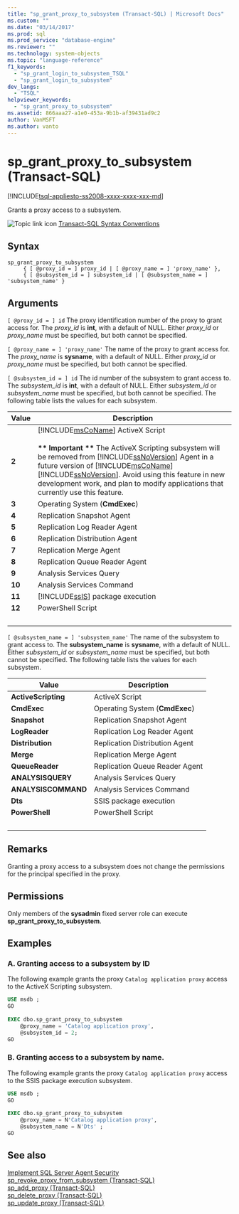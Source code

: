 ```yaml
---
title: "sp_grant_proxy_to_subsystem (Transact-SQL) | Microsoft Docs"
ms.custom: ""
ms.date: "03/14/2017"
ms.prod: sql
ms.prod_service: "database-engine"
ms.reviewer: ""
ms.technology: system-objects
ms.topic: "language-reference"
f1_keywords: 
  - "sp_grant_login_to_subsystem_TSQL"
  - "sp_grant_login_to_subsystem"
dev_langs: 
  - "TSQL"
helpviewer_keywords: 
  - "sp_grant_proxy_to_subsystem"
ms.assetid: 866aaa27-a1e0-453a-9b1b-af39431ad9c2
author: VanMSFT
ms.author: vanto
---
```

# sp_grant_proxy_to_subsystem (Transact-SQL)

[!INCLUDE[tsql-appliesto-ss2008-xxxx-xxxx-xxx-md](../../includes/tsql-appliesto-ss2008-xxxx-xxxx-xxx-md.md)]

  Grants a proxy access to a subsystem.  
  
 ![Topic link icon](../../database-engine/configure-windows/media/topic-link.gif "Topic link icon") [Transact-SQL Syntax Conventions](../../t-sql/language-elements/transact-sql-syntax-conventions-transact-sql.md)  
  
## Syntax  
  
```  
sp_grant_proxy_to_subsystem  
     { [ @proxy_id = ] proxy_id | [ @proxy_name = ] 'proxy_name' },  
     { [ @subsystem_id = ] subsystem_id | [ @subsystem_name = ] 'subsystem_name' }  
```  
  
## Arguments  
`[ @proxy_id = ] id`
 The proxy identification number of the proxy to grant access for. The *proxy_id* is **int**, with a default of NULL. Either *proxy_id* or *proxy_name* must be specified, but both cannot be specified.  
  
`[ @proxy_name = ] 'proxy_name'`
 The name of the proxy to grant access for. The *proxy_name* is **sysname**, with a default of NULL. Either *proxy_id* or *proxy_name* must be specified, but both cannot be specified.  
  
`[ @subsystem_id = ] id`
 The id number of the subsystem to grant access to. The *subsystem_id* is **int**, with a default of NULL. Either *subsystem_id* or *subsystem_name* must be specified, but both cannot be specified. The following table lists the values for each subsystem.  
  
|Value|Description|  
|-----------|-----------------|  
|**2**|[!INCLUDE[msCoName](../../includes/msconame-md.md)] ActiveX Script<br /><br /> **\*\* Important \*\*** The ActiveX Scripting subsystem will be removed from [!INCLUDE[ssNoVersion](../../includes/ssnoversion-md.md)] Agent in a future version of [!INCLUDE[msCoName](../../includes/msconame-md.md)][!INCLUDE[ssNoVersion](../../includes/ssnoversion-md.md)]. Avoid using this feature in new development work, and plan to modify applications that currently use this feature.|  
|**3**|Operating System (**CmdExec**)|  
|**4**|Replication Snapshot Agent|  
|**5**|Replication Log Reader Agent|  
|**6**|Replication Distribution Agent|  
|**7**|Replication Merge Agent|  
|**8**|Replication Queue Reader Agent|  
|**9**|Analysis Services Query|  
|**10**|Analysis Services Command|  
|**11**|[!INCLUDE[ssIS](../../includes/ssis-md.md)] package execution|  
|**12**|PowerShell Script|  
| &nbsp; | &nbsp; |
  
`[ @subsystem_name = ] 'subsystem_name'`
 The name of the subsystem to grant access to. The **subsystem_name** is **sysname**, with a default of NULL. Either *subsystem_id* or *subsystem_name* must be specified, but both cannot be specified. The following table lists the values for each subsystem.  
  
|Value|Description|  
|-----------|-----------------|  
|**ActiveScripting**|ActiveX Script|  
|**CmdExec**|Operating System (**CmdExec**)|  
|**Snapshot**|Replication Snapshot Agent|  
|**LogReader**|Replication Log Reader Agent|  
|**Distribution**|Replication  Distribution Agent|  
|**Merge**|Replication Merge Agent|  
|**QueueReader**|Replication Queue Reader Agent|  
|**ANALYSISQUERY**|Analysis Services Query|  
|**ANALYSISCOMMAND**|Analysis Services Command|  
|**Dts**|SSIS package execution|  
|**PowerShell**|PowerShell Script|  
| &nbsp; | &nbsp; |
  
## Remarks  
 Granting a proxy access to a subsystem does not change the permissions for the principal specified in the proxy.  
  
## Permissions  
 Only members of the **sysadmin** fixed server role can execute **sp_grant_proxy_to_subsystem**.  
  
## Examples  
  
### A. Granting access to a subsystem by ID  
 The following example grants the proxy `Catalog application proxy` access to the ActiveX Scripting subsystem.  
  
```sql
USE msdb ;  
GO  
  
EXEC dbo.sp_grant_proxy_to_subsystem  
    @proxy_name = 'Catalog application proxy',  
    @subsystem_id = 2;  
GO  
```  
  
### B. Granting access to a subsystem by name.  
 The following example grants the proxy `Catalog application proxy` access to the SSIS package execution subsystem.  
  
```sql
USE msdb ;  
GO  
  
EXEC dbo.sp_grant_proxy_to_subsystem  
    @proxy_name = N'Catalog application proxy',  
    @subsystem_name = N'Dts' ;  
GO  
```  
  
## See also  
 [Implement SQL Server Agent Security](../../ssms/agent/implement-sql-server-agent-security.md)   
 [sp_revoke_proxy_from_subsystem &#40;Transact-SQL&#41;](../../relational-databases/system-stored-procedures/sp-revoke-proxy-from-subsystem-transact-sql.md)   
 [sp_add_proxy &#40;Transact-SQL&#41;](../../relational-databases/system-stored-procedures/sp-add-proxy-transact-sql.md)   
 [sp_delete_proxy &#40;Transact-SQL&#41;](../../relational-databases/system-stored-procedures/sp-delete-proxy-transact-sql.md)   
 [sp_update_proxy &#40;Transact-SQL&#41;](../../relational-databases/system-stored-procedures/sp-update-proxy-transact-sql.md)  
  
  
